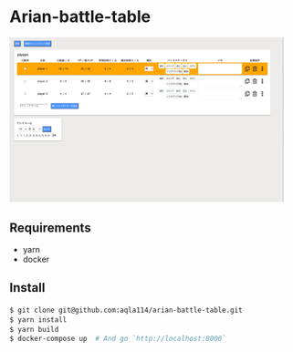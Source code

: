 Arian-battle-table
===

<img src="docs/img/screen_shot.png" width="480px">

## Requirements

- yarn
- docker

## Install

```bash
$ git clone git@github.com:aqla114/arian-battle-table.git
$ yarn install
$ yarn build
$ docker-compose up  # And go `http://localhost:8000`
```
